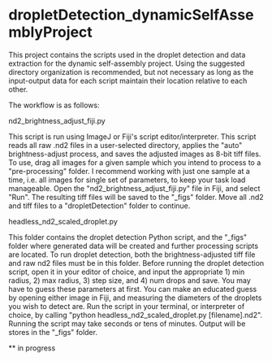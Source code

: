 # dropletDetection_dynamicSelfAssemblyProject
This project contains the scripts used in the droplet detection and data extraction for the dynamic self-assembly project. Using the suggested directory organization is recommended, but not necessary as long as the input-output data for each script maintain their location relative to each other.

The workflow is as follows:

nd2_brightness_adjust_fiji.py

This script is run using ImageJ or Fiji's script editor/interpreter. This script reads all raw .nd2 files in a user-selected directory, applies the "auto" brightness-adjust process, and saves the adjusted images as 8-bit tiff files. To use, drag all images for a given sample which you intend to process to a "pre-processing" folder. I recommend working with just one sample at a time, i.e. all images for single set of parameters, to keep your task load manageable. Open the "nd2_brightness_adjust_fiji.py" file in Fiji, and select "Run". The resulting tiff files will be saved to the "_figs" folder. Move all .nd2 and tiff files to a "dropletDetection" folder to continue.

headless_nd2_scaled_droplet.py

This folder contains the droplet detection Python script, and the "_figs" folder where generated data will be created and further processing scripts are located. To run droplet detection, both the brightness-adjusted tiff file and raw nd2 files must be in this folder. Before running the droplet detection script, open it in your editor of choice, and input the appropriate 1) min radius, 2) max radius, 3) step size, and 4) num drops and save. You may have to guess these parameters at first. You can make an educated guess by opening either image in Fiji, and measuring the diameters of the droplets you wish to detect are. Run the script in your terminal, or interpreter of choice, by calling "python headless_nd2_scaled_droplet.py [filename].nd2". Running the script may take seconds or tens of minutes. Output will be stores in the "_figs" folder.

** in progress
